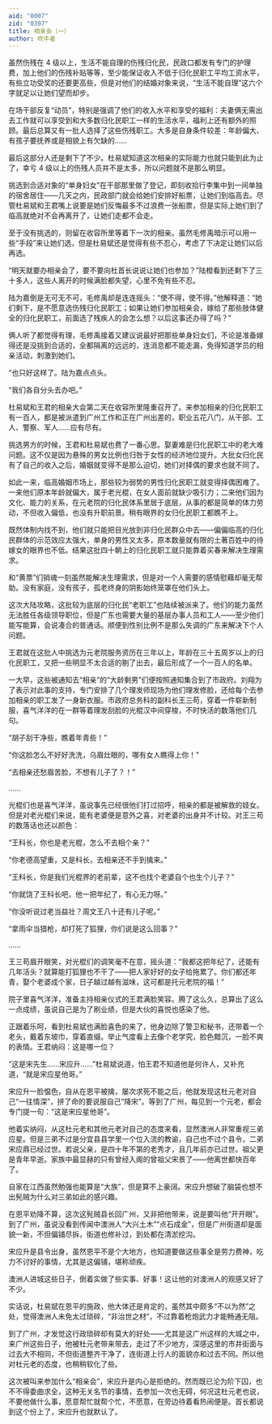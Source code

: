 ```yaml
---
aid: "0007"
zid: "0397"
title: 相亲会（一）
author: 吹牛者
---
```


虽然伤残在 4 级以上，生活不能自理的伤残归化民，民政口都发有专门的护理费，加上他们的伤残补贴等等，至少能保证收入不低于归化民职工平均工资水平，有些立功受奖的还要更高些，但是对他们的结婚对象来说，“生活不能自理”这六个字就足以让她们望而却步。

在场干部反复“动员”，特别是强调了他们的收入水平和享受的福利：夫妻俩无需出去工作就可以享受到和大多数归化民职工一样的生活水平，福利上还有额外的照顾。最后总算又有一批人选择了这些伤残职工。大多是自身条件较差：年龄偏大、有孩子要抚养或是相貌上有欠缺的……

最后这部分人还是剩下了不少。杜易斌知道这次相亲的实际能力也就只能到此为止了，幸亏 4 级以上的伤残人员并不是太多，所以问题就不是那么明显。

挑选到合适对象的“单身妇女”在干部那里做了登记，即刻收拾行李集中到一间单独的宿舍居住――几天之内，民政部门就会给她们安排好船票，让她们到临高去。尽管杜易斌和王君嘴上说要是她们反悔最多不过浪费一张船票，但是实际上她们到了临高就绝对不会再离开了，让她们走都不会走。

至于没有挑选的，则留在收容所里等着下一次的相亲。虽然毛修禹暗示可以用一些“手段”来让她们选，但是杜易斌还是觉得有些不忍心，考虑了下决定让她们以后再选。

“明天就要办相亲会了，要不要向杜首长说说让她们也参加？”陆橙看到还剩下了三十多人，这些人离开的时候满脸都失望，心里不免有些不忍。

陆为嘉倒是无可无不可，毛修禹却是连连摇头：“使不得，使不得。”他解释道：“她们剩下，是不愿意选伤残归化民职工；如果让她们参加相亲会，嫁给了那些肢体健全的归化民职工，前面选了残疾人的会怎么想？以后这事还办得了吗？”

俩人听了都觉得有理，毛修禹接着又建议说最好把那些单身妇女们，不论是准备嫁得还是没挑到合适的，全都隔离的远远的，连消息都不能走漏，免得知道学员的相亲活动，刺激到她们。

“也只好这样了。陆为嘉点点头。

“我们各自分头去办吧。”

杜易斌和王君的相亲大会第二天在收容所里隆重召开了。来参加相亲的归化民职工有一百人，都是被派遣到广州工作和正在广州出差的，职业五花八门，从干部、工人、警察、军人……应有尽有。

挑选男方的时候，王君和杜易斌也费了一番心思。娶妻难是归化民职工中的老大难问题。这不仅是因为悬殊的男女比例也归咎于女性的经济地位提升。大批女归化民有了自己的收入之后，婚姻就变得不是那么迫切，她们对择偶的要求也就不同了。

如此一来，临高婚姻市场上，那些较为弱势的男性归化民职工就变得择偶困难了。一来他们原本年龄就偏大，属于老光棍，在女人面前就缺少吸引力；二来他们因为文化、能力的关系，在元老院的归化民体系里居于底层，从事的都是简单的体力劳动，不但收入偏低，也没有升职前景。稍有眼界的女归化民职工都瞧不上。

既然体制内找不到，他们就只能把目光放到非归化民群众中去――偏偏临高的归化民群体的示范效应太强大，单身的男性又太多，原本数量就有限的土著百姓中的待嫁女的眼界也不低。结果这批四十朝上的归化民职工就只能靠着买春来解决生理需求。

和“黄票”们销魂一刻虽然能解决生理需求，但是对一个人需要的感情慰藉却毫无帮助。没有家庭，没有孩子，孤老终身的阴影始终笼罩在他们头上。

这次大陆攻略，这批较为底层的归化民“老职工”也陆续被派来了。他们的能力虽然无法胜任各级领导职位，但是广东也需要大量的基层办事人员和工人――至少他们能写能算，会说凑合的普通话。顺便到性别比例不是那么失调的广东来解决下个人问题。

王君就在这批人中挑选为元老院服务资历在三年以上，年龄在三十五周岁以上的归化民职工，又把一些明显不太合适的剔了出去，最后形成了一个一百人的名单。

一大早，这些被通知去“相亲”的“大龄剩男”们便按照通知集合到了市政府。刘翔为了表示对此事的支持，专门安排了几个理发师现场为他们理发修脸，还给每个去参加相亲的职工发了一身新衣服。市政府总务科的副科长王三苟，穿着一件崭新制服，喜气洋洋的在一群等着理发刮脸的光棍汉中间穿梭，不时快活的数落他们几句。

“胡子刮干净些，瞧着年青些！”

“你这脸怎么不好好洗洗，乌眉灶眼的，哪有女人瞧得上你！”

“去相亲还愁眉苦脸，不想有儿子了？！”

……

光棍们也是喜气洋洋，虽说事先已经很他们打过招呼，相亲的都是被解救的妓女。但是对老光棍们来说，能有老婆便是意外之喜，对老婆的出身并不计较。对王三苟的数落话也还以颜色：

“王科长，你也是老光棍，怎么不去相个亲？”

“你老德高望重，又是科长，去相亲还不手到擒来。”

“王科长，你是我们光棍界的老前辈，这不也找个老婆自个也生个儿子？”

“你就饶了王科长吧，他一把年纪了，有心无力呀。”

“你没听说过老当益壮？周文王八十还有儿子呢。”

“拿雨伞当猎枪，却打死了狐狸，你们说是这么回事？”

……

王三苟眉开眼笑，对光棍们的调笑毫不在意，摇头道：“我都这把年纪了，还能有几年活头？就算能打狐狸也不干了――把人家好好的女子给拖累了。你们都还年青，娶个老婆成个家，日子越过越有滋味，这可都是托元老院的福！”

院子里喜气洋洋，准备主持相亲仪式的王君满脸笑容。腾了这么久，总算出了这么一点成绩，虽说自己是为了刷业绩，但是大伙的喜悦也感染了他。

正跟着乐呵，看到杜易斌也满脸喜色的来了，他身边除了警卫和秘书，还带着一个老头，戴着东坡巾，穿着直缀。举止气度看上去像个老学究，脸色黯沉，一脸不爽的表情。王君纳闷：这是哪一位？

“这是宋先生……宋应升……”杜易斌说道，怕王君不知道他是何许人，又补充道，“就是宋应星他哥。”

宋应升一脸愠色，自从在恩平被擒，屡次求死不能之后，他就发现这杜元老对自己“一往情深”，拼了命的要说服自己“降宋”。等到了广州，每见到一个元老，都会专门提一句：“这是宋应星他哥”。

他着实纳闷，从这杜元老和其他元老对自己的态度来看，显然澳洲人非常重视三弟应星。但是三弟不过是分宜县县学里一个位入流的教谕，自己也不过个县令，二弟宋应鼎已经过世。若说父亲，是四十年不第的老秀才，且几年前亦已过世。祖父更是青年早逝。家族中最显赫的只有曾经入阁的曾祖父宋景了――他离世都快百年了。

自家在江西虽然勉强也能算是“大族”，但是算不上豪阔。宋应升想破了脑袋也想不出髡贼为什么对三弟如此的感兴趣。

在恩平劝降不算，这次这髡贼县长回广州，又非把他带来，说是要叫他“开开眼”。到了广州，虽说没看到传闻中澳洲人“大兴土木”“点石成金”，但是广州街道却是面貌一新，不但偏铺尽拆，街道也修补过，到处都在清淤挖沟。

宋应升是县令出身，虽然恩平不是个大地方，也知道要做这些事全是劳力费神，吃力不讨好的事情，尤其是这偏铺，堪称顽疾。

澳洲人进城这些日子，倒着实做了些实事、好事！这让他的对澳洲人的观感又好了不少。

实话说，杜易斌在恩平的施政，他大体还是肯定的，虽然其中颇多“不以为然”之处，觉得澳洲人未免太过琐碎，“非治世之材”，不过靠着枪炮武力才能畅通无阻。

到了广州，才发觉这行政琐碎却有莫大的好处――尤其是这广州这样的大城之中，来广州这些日子，他被杜元老带来带去，走过了不少地方，深感这里的市井街面与过去大不相同，不但街道整齐干净了，连街道上行人的面貌亦和过去不同。所以他对杜元老的态度，也稍稍软化了些。

这次被叫来参加什么“相亲会”，宋应升是内心是拒绝的。然而既已沦为阶下囚，也不不得委曲求全，这种无关名节的事情，去参加一次也无碍，何况这杜元老也说，不要他做什么事，愿意帮忙就帮个忙，不愿意，在旁边待着看热闹便是。首长都说到这个份上了，宋应升也就默认了。
